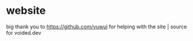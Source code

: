 # website
big thank you to https://github.com/yuwui for helping with the site | source for voided.dev
